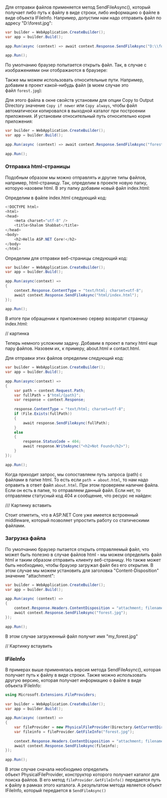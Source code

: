 Для отправки файлов применяется метод SendFileAsync(), который получает либо путь к файлу в виде строки, либо информацию о файле в виде объекта IFileInfo. Например, допустим нам надо отправить файл по адресу "D:\\forest.jpg":

```cs
var builder = WebApplication.CreateBuilder();
var app = builder.Build();
 
app.Run(async (context) => await context.Response.SendFileAsync("D:\\forest.jpg"));
 
app.Run();
```

По умолчанию браузер попытается открыть файл. Так, в случае с изображениями они отображаются в браузере:



Также мы можем использовать относительные пути. Например, добавим в проект какой-нибудь файл (в моем случае это файл `forest.jpg`):


Для этого файла в окне свойств установим для опции Copy to Output Directory значение `Copy if newer` или `Copy always`, чтобы файл автоматически копировался в выходной каталог при построении приложения. И установим относительный путь относительно корня приложения:

```cs
var builder = WebApplication.CreateBuilder();
var app = builder.Build();
 
app.Run(async (context) => await context.Response.SendFileAsync("forest.jpg"));
 
app.Run();
```
### Отправка html-страницы

Подобным образом мы можно отправлять и другие типы файлов, например, html-страницу. Так, определим в проекте новую папку, которую назовем html. В эту папку добавим новый файл index.html:


Определим в файле index.html следующий код:

```cs
<!DOCTYPE html>
<html>
<head>
    <meta charset="utf-8" />
    <title>Shalom Shabbat</title>
</head>
<body>
    <h2>Hello ASP.NET Core!</h2>
</body>
</html>
```

Определим для отправки веб-страницы следующий код:

```cs
var builder = WebApplication.CreateBuilder();
var app = builder.Build();
 
app.Run(async(context) => 
{
    context.Response.ContentType = "text/html; charset=utf-8";
    await context.Response.SendFileAsync("html/index.html");
});
 
app.Run();
```

В итоге при обращении к приложению сервер возвратит страницу index.html:


// картинка


Теперь немного усложним задачу. Добавим в проект в папку html еще пару файлов. Назовем их, к примеру, about.html и contact.html.


Для отправки этих файлов определим следующий код:

```cs
var builder = WebApplication.CreateBuilder();
var app = builder.Build();
 
app.Run(async(context) => 
{
    var path = context.Request.Path;
    var fullPath = $"html/{path}";
    var response = context.Response;
 
    response.ContentType = "text/html; charset=utf-8";
    if (File.Exists(fullPath))
    {
        await response.SendFileAsync(fullPath);
    }
    else
    {
        response.StatusCode = 404;
        await response.WriteAsync("<h2>Not Found</h2>");
    }
});
 
app.Run();
```

Когда приходит запрос, мы сопоставляем путь запроса (path) с файлами в папке html. То есть если `path = about.html`, то нам надо оправить в ответ файл `about.html`. При этом проверяем наличие файла. Если он есть в папке, то отправляем данный файл. Если нет, то отправляем статусный код 404 и сообщение, что ресурс не найден:


/// Картинку вставить


Стоит отметить, что в ASP.NET Core уже имеется встроенный middleware, который позволяет упростить работу со статическими файлами.

### Загрузка файла

По умолчанию браузер пытается открыть отправляемый файл, что может быть полезно в случае файлов html - мы можем определить файл html и таким образом отправить клиенту веб-страницу. Но также может быть необходимо, чтобы браузер загружал файл без его открытия. В этом случае мы можем установить для заголовка "Content-Disposition" значение "attachment":

```cs
var builder = WebApplication.CreateBuilder();
var app = builder.Build();
 
app.Run(async (context) =>
{
    context.Response.Headers.ContentDisposition = "attachment; filename=my_forest.jpg";
    await context.Response.SendFileAsync("forest.jpg");
});
 
app.Run();
```

В этом случае загруженный файл получит имя "my_forest.jpg"

// Картинку встаувить

### IFileInfo

В примерах выше применялась версия метода SendFileAsync(), которая получает путь к файлу в виде строки. Также можно использовать другую версию, которая получает информацию о файле в виде объекта IFileInfo:

```cs
using Microsoft.Extensions.FileProviders;
 
var builder = WebApplication.CreateBuilder();
var app = builder.Build();
 
app.Run(async (context) =>
{
    var fileProvider = new PhysicalFileProvider(Directory.GetCurrentDirectory());
    var fileinfo = fileProvider.GetFileInfo("forest.jpg");
 
    context.Response.Headers.ContentDisposition = "attachment; filename=my_forest2.jpg";
    await context.Response.SendFileAsync(fileinfo);
});
 
app.Run();
```

В этом случае сначала необходимо определить объект PhysicalFileProvider, конструктор которого получает каталог для поиска файлов. В его метод `fileProvider.GetFileInfo()` передается путь к файлу в рамках этого каталога. А результатом метода является объект IFileInfo, который передается в `SendFileAsync()`